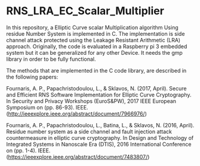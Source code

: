 # RNS_LRA_EC_Scalar_Multiplier
In this repository, a Elliptic Curve scalar Multiplication algorithm Using residue Number System is implemented in C. 
The implementation is side channel attack protected using the Leakage Resistant Arithmetic (LRA) approach.
Originally, the code is evaluated in a Raspberry pi 3 embedded system but it can be generalized for any other Device.
It needs the gmp library in order to be fully functional.


The methods that are implemented in the C code library, are described in the following papers:

Fournaris, A. P., Papachristodoulou, L., & Sklavos, N. (2017, April). Secure and Efficient RNS Software Implementation for Elliptic Curve Cryptography. In Security and Privacy Workshops (EuroS&PW), 2017 IEEE European Symposium on (pp. 86-93). IEEE.
(http://ieeexplore.ieee.org/abstract/document/7966976/)

Fournaris, A. P., Papachristodoulou, L., Batina, L., & Sklavos, N. (2016, April). Residue number system as a side channel and fault injection attack countermeasure in elliptic curve cryptography. In Design and Technology of Integrated Systems in Nanoscale Era (DTIS), 2016 International Conference on (pp. 1-4). IEEE.
(https://ieeexplore.ieee.org/abstract/document/7483807/)

